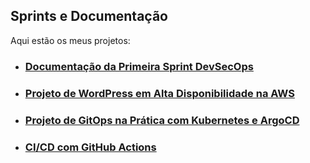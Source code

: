 ## Sprints e Documentação

Aqui estão os meus projetos:

* ### [Documentação da Primeira Sprint DevSecOps](Primeira%20Sprint%20DevSecOps-%20Projeto%20Linux/README.md)

* ### [Projeto de WordPress em Alta Disponibilidade na AWS](./Projeto%20Wordpress%20AWS/README.md)

* ### [Projeto de GitOps na Prática com Kubernetes e ArgoCD](./Projeto-GitOps-Online%20Boutique/README.md)

* ### [CI/CD com GitHub Actions](./CI-CD%20com%20GitHub%20Actions/README.md)
